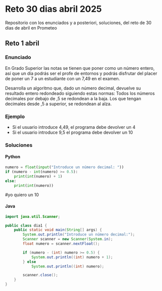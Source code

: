 # Reto 30 dias abril 2025

Repositorio con los enunciados y a posteriori, soluciones, del reto de 30 dias de abril en Prometeo

## Reto 1 abril

### Enunciado

En Grado Superior las notas se tienen que poner como un número entero, así que un día podrás ser el profe de entornos y podrás disfrutar del placer de poner un 7 a un estudiante con un 7,49 en el examen.

Desarrolla un algoritmo que, dado un número decimal, devuelve su resultado entero redondeado siguiendo estas normas:
Todos los números decimales por debajo de ,5 se redondean a la baja.
Los que tengan decimales desde ,5 a superior, se redondean al alza.

### Ejemplo

- Si el usuario introduce 4,49, el programa debe devolver un 4
- Si el usuario introduce 9,5 el programa debe devolver un 10

### Soluciones

#### Python

```python
numero = float(input("Introduce un número decimal: "))
if (numero - int(numero) >= 0.5):
    print(int(numero) + 1)
else: 
    print(int(numero))
```
#yo quiero un 10

#### Java

```java
import java.util.Scanner;

public class dia1 {
    public static void main(String[] args) {
        System.out.println("Introduce un número decimal:");
        Scanner scanner = new Scanner(System.in);
        float numero = scanner.nextFloat();

        if (numero - (int) numero >= 0.5) {
            System.out.println((int) numero + 1);
        } else
            System.out.println((int) numero);

        scanner.close();
    }
}
```
